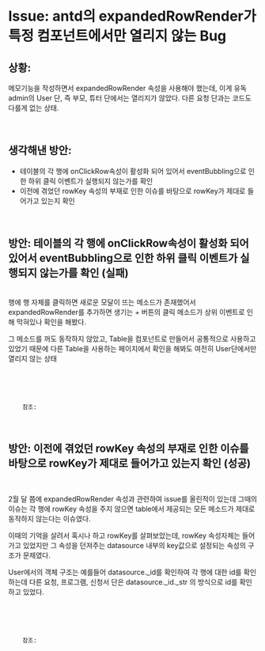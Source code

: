 <!--
author: Dailyscat
purpose: issue arrange
rules:
 (1) 헤더와 문단사이
    <br/>
    <br/>
 (2) 코드가 작성되는 부분은 >로 정리
 (3) 참조는 해당 내용 바로 아래
    <br/>
    <br/>
 (4) 명령어는 bold
 (5) 방안은 ## 안의 과정은 ###
-->

# Issue: antd의 expandedRowRender가 특정 컴포넌트에서만 열리지 않는 Bug

## 상황:

메모기능을 작성하면서 expandedRowRender 속성을 사용해야 했는데, 이게 유독 admin의 User 단, 즉 부모, 튜터 단에서는 열리지가 않았다. 다른 요청 단과는 코드도 다를게 없는 상태.

<br/>

## 생각해낸 방안:

- 테이블의 각 행에 onClickRow속성이 활성화 되어 있어서 eventBubbling으로 인한 하위 클릭 이벤트가 실행되지 않는가를 확인
- 이전에 겪었던 rowKey 속성의 부재로 인한 이슈를 바탕으로 rowKey가 제대로 들어가고 있는지 확인

<br/>

## 방안: 테이블의 각 행에 onClickRow속성이 활성화 되어 있어서 eventBubbling으로 인한 하위 클릭 이벤트가 실행되지 않는가를 확인 (실패)

<br/>
  행에 행 자체를 클릭하면 새로운 모달이 뜨는 메소드가 존재했어서 expandedRowRender를 추가하면 생기는 + 버튼의 클릭 메소드가 상위 이벤트로 인해 막혀있나 확인을 해봤다.

그 메소드를 꺼도 동작하지 않았고, Table을 컴포넌트로 만들어서 공통적으로 사용하고 있었기 때문에 다른 Table을 사용하는 페이지에서 확인을 해봐도 여전히 User단에서만 열리지 않는 상태

<br/>
<br/>
<br/>

        참조:

<br/>

## 방안: 이전에 겪었던 rowKey 속성의 부재로 인한 이슈를 바탕으로 rowKey가 제대로 들어가고 있는지 확인 (성공)

<br/>

2월 달 쯤에 expandedRowRender 속성과 관련하여 issue를 올린적이 있는데 그때의 이슈는 각 행에 rowKey 속성을 주지 않으면 table에서 제공되는 모든 메소드가 제대로 동작하지 않는다는 이슈였다.

이때의 기억을 살려서 혹시나 하고 rowKey를 살펴보았는데, rowKey 속성자체는 들어가고 있었지만 그 속성을 던져주는 datasource 내부의 key값으로 설정되는 속성의 구조가 문제였다.

User에서의 객체 구조는 예를들어 datasource.\_id를 확인하여 각 행에 대한 id를 확인하는데
다른 요청, 프로그램, 신청서 단은 datasource.\_id.\_str 의 방식으로 id를 확인하고 있었다.

<br/>
<br/>
<br/>

        참조:

<br/>
